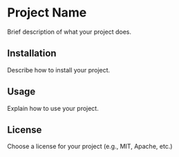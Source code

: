 # Project Name

Brief description of what your project does.

## Installation

Describe how to install your project.

## Usage

Explain how to use your project.

## License

Choose a license for your project (e.g., MIT, Apache, etc.)
